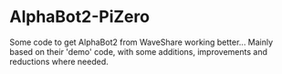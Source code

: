 # AlphaBot2-PiZero
Some code to get AlphaBot2 from WaveShare working better... Mainly based on their 'demo' code, with some additions, improvements and reductions where needed.
